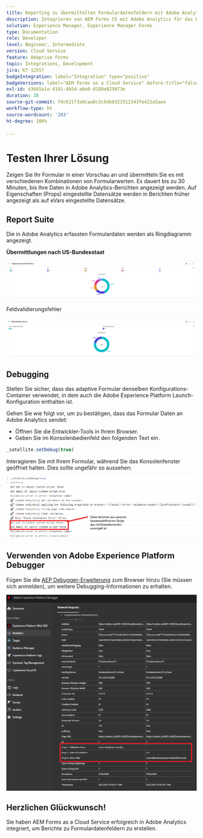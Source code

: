 ```yaml
---
title: Reporting zu übermittelten Formulardatenfeldern mit Adobe Analytics
description: Integrieren von AEM Forms CS mit Adobe Analytics für das Reporting zu Formulardatenfeldern
solution: Experience Manager, Experience Manager Forms
type: Documentation
role: Developer
level: Beginner, Intermediate
version: Cloud Service
feature: Adaptive Forms
topic: Integrations, Development
jira: KT-12557
badgeIntegration: label="Integration" type="positive"
badgeVersions: label="AEM Forms as a Cloud Service" before-title="false"
exl-id: 43665a1e-4101-4b54-a6e0-d189e825073e
duration: 38
source-git-commit: f4c621f3a9caa8c2c64b8323312343fe421a5aee
workflow-type: ht
source-wordcount: '203'
ht-degree: 100%

---
```


# Testen Ihrer Lösung

Zeigen Sie Ihr Formular in einer Vorschau an und übermitteln Sie es mit verschiedenen Kombinationen von Formularwerten. Es dauert bis zu 30 Minuten, bis Ihre Daten in Adobe Analytics-Berichten angezeigt werden. Auf Eigenschaften (Props) eingestellte Datensätze werden in Berichten früher angezeigt als auf eVars eingestellte Datensätze.

## Report Suite

Die in Adobe Analytics erfassten Formulardaten werden als Ringdiagramm angezeigt.

**Übermittlungen nach US-Bundesstaat**

![Antragsstellende nach Wohnsitz](assets/donut.png)

Feldvalidierungsfehler

![Feldvalidierungsfehler](assets/donut-field-validation.png)

## Debugging

Stellen Sie sicher, dass das adaptive Formular denselben Konfigurations-Container verwendet, in dem auch die Adobe Experience Platform Launch-Konfiguration enthalten ist.

Gehen Sie wie folgt vor, um zu bestätigen, dass das Formular Daten an Adobe Analytics sendet:

* Öffnen Sie die Entwickler-Tools in Ihrem Browser.
* Geben Sie im Konsolenbedienfeld den folgenden Text ein.

```javascript
_satellite.setDebug(true)
```

Interagieren Sie mit Ihrem Formular, während Sie das Konsolenfenster geöffnet halten. Dies sollte ungefähr so aussehen:

![Konsolen-Debugging](assets/debug.png)

## Verwenden von Adobe Experience Platform Debugger

Fügen Sie die [AEP Debugger-Erweiterung](https://experienceleague.adobe.com/docs/experience-platform/debugger/home.html?lang=de) zum Browser hinzu (Sie müssen sich anmelden), um weitere Debugging-Informationen zu erhalten.

![Platform Debugger](assets/platform-debugger.png)

## Herzlichen Glückwunsch!

Sie haben AEM Forms as a Cloud Service erfolgreich in Adobe Analytics integriert, um Berichte zu Formulardatenfeldern zu erstellen.